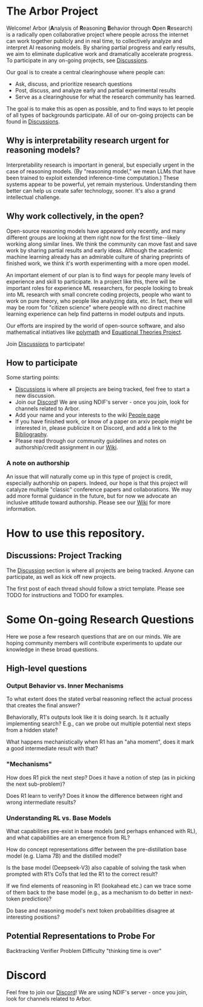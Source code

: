 # The Arbor Project

Welcome! 
Arbor (**A**nalysis of **R**easoning **B**ehavior through **O**pen **R**esearch)  is a radically open collaborative project where people across the internet can work together publicly and in real time, to collectively analyze and interpret AI reasoning models. 
By sharing partial progress and early results, we aim to eliminate duplicative work and dramatically accelerate progress.
To participate in any on-going projects, see [Discussions](https://github.com/ArborProject/arborproject.github.io/discussions).

Our goal is to create a central clearinghouse where people can:
* Ask, discuss, and prioritize research questions
* Post, discuss, and analyze early and partial experimental results
* Serve as a clearinghouse for what the research community has learned.
  
The goal is to make this as open as possible, and to find ways to let people of all types of backgrounds participate.
All of our on-going projects can be found in [Discussions](https://github.com/ArborProject/arborproject.github.io/discussions).

## Why is interpretability research urgent for reasoning models?

Interpretability research is important in general, but especially urgent in the case of reasoning models. (By "reasoning model," we mean LLMs that have been trained to exploit extended inference-time computation.) These systems appear to be powerful, yet remain mysterious. Understanding them better can help us create safer technology, sooner. It's also a grand intellectual challenge.


## Why work collectively, in the open?

Open-source reasoning models have appeared only recently, and many different groups are looking at them right now for the first time--likely working along similar lines. We think the community can move fast and save work by sharing partial results and early ideas. Although the academic machine learning already has an admirable culture of sharing preprints of finished work, we think it's worth experimenting with a more open model.

An important element of our plan is to find ways for people many levels of experience and skill to participate. In a project like this, there will be important roles for experience ML researchers, for people looking to break into ML research with  small concrete coding projects, people who want to work on pure theory, who people like analyzing data, etc. In fact, there will may be room for "citizen science" where people with no direct machine learning experience can help find patterns in model outputs and inputs.

Our efforts are inspired by the world of open-source software, and also mathematical initiatives like [polymath](https://en.wikipedia.org/wiki/Polymath_Project) and [Equational Theories Project](https://teorth.github.io/equational_theories).

Join [Discussions](https://github.com/ArborProject/arborproject.github.io/discussions) to participate!

## How to participate

Some starting points:

* [Discussions](https://github.com/ArborProject/arborproject.github.io/discussions) is where all projects are being tracked, feel free to start a new discussion.
* Join our [Discord](https://discord.gg/SeBdQbRPkA)! We are using NDIF's server - once you join, look for channels related to Arbor.
* Add your name and your interests to the wiki [People page](https://github.com/ArborProject/arborproject.github.io/wiki/People)
* If you have finished work, or know of a paper on arxiv people might be interested in, please publicize it on Discord, and add a link to the [Bibliography](https://github.com/ArborProject/arborproject.github.io/wiki/Bibliography).
* Please read through our community guidelines and notes on authorship/credit assignment in our [Wiki](https://github.com/ArborProject/arborproject.github.io/wiki/).


### A note on authorship

An issue that will naturally come up in this type of project is credit, especially authorship on papers. Indeed, our hope is that this project will catalyze multiple "classic" conference papers and collaborations. We may add more formal guidance in the future, but for now we advocate an inclusive attitude toward authorship.
Please see our [Wiki](https://github.com/ArborProject/arborproject.github.io/wiki/) for more information.


# How to use this repository.

## Discussions: Project Tracking

The [Discussion](https://github.com/ArborProject/arborproject.github.io/discussions) section is where all projects are being tracked.
Anyone can participate, as well as kick off new projects.

The first post of each thread should follow a strict template. Please see TODO for instructions and TODO for examples.


# Some On-going Research Questions

Here we pose a few research questions that are on our minds. We are hoping community members will contribute experiments to update our knowledge in these broad questions.

## High-level questions
### Output Behavior vs. Inner Mechanisms
To what extent does the stated verbal reasoning reflect the actual process that creates the final answer?

Behaviorally, R1's outputs look like it is doing search. Is it actually implementing search? E.g., can we probe out multiple potential next steps from a hidden state?

What happens mechanistically when R1 has an "aha moment", does it mark a good intermediate result with that?

### "Mechanisms"
How does R1 pick the next step? Does it have a notion of step (as in picking the next sub-problem)?

Does R1 learn to verify? Does it know the difference between right and wrong intermediate results?

### Understanding RL vs. Base Models
What capabilities pre-exist in base models (and perhaps enhanced with RL), and what capabilities are an emergence from RL?

How do concept representations differ between the pre-distillation base model (e.g. Llama 7B) and the distilled model?

Is the base model (Deepseek-V3) also capable of solving the task when prompted with R1’s CoTs that led the R1 to the correct result?

If we find elements of reasoning in R1 (lookahead etc.) can we trace some of them back to the base model (e.g., as a mechanism to do better in next-token prediction)?

Do base and reasoning model's next token probabilities disagree at interesting positions?

## Potential Representations to Probe For
Backtracking
Verifier
Problem Difficulty
"thinking time is over"

# Discord

Feel free to join our [Discord](https://discord.gg/SeBdQbRPkA)! We are using NDIF's server - once you join, look for channels related to Arbor.

